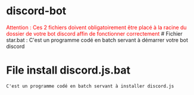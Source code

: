 # discord-bot
<font color='red'>
Attention : Ces 2 fichiers doivent obligatoirement être placé à la racine du dossier de votre bot discord affin de fonctionner correctement
</font>
# Fichier star.bat :
    C'est un programme codé en batch servant à démarrer votre bot discord

# File install discord.js.bat
    C'est un programme codé en batch servant à installer discord.js
